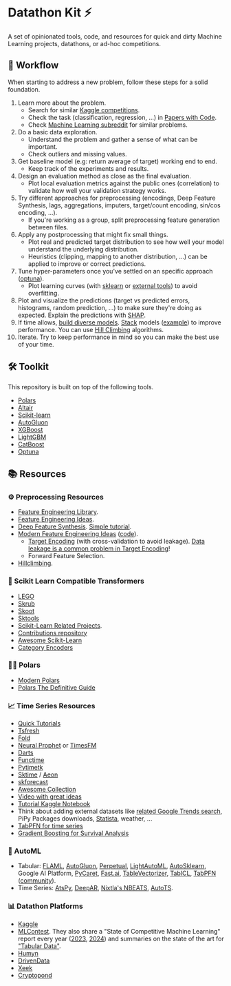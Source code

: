 # Datathon Kit ⚡

A set of opinionated tools, code, and resources for quick and dirty Machine Learning projects, datathons, or ad-hoc competitions.

## 🚀 Workflow

When starting to address a new problem, follow these steps for a solid foundation.

1. Learn more about the problem.
   - Search for similar [Kaggle competitions](https://www.kaggle.com/competitions).
   - Check the task (classification, regression, ...) in [Papers with Code](https://paperswithcode.com/).
   - Check [Machine Learning subreddit](https://www.reddit.com/r/MachineLearning) for similar problems.
2. Do a basic data exploration.
   - Understand the problem and gather a sense of what can be important.
   - Check outliers and missing values.
3. Get baseline model (e.g: return average of target) working end to end.
   - Keep track of the experiments and results.
4. Design an evaluation method as close as the final evaluation.
   - Plot local evaluation metrics against the public ones (correlation) to validate how well your validation strategy works.
5. Try different approaches for preprocessing (encodings, Deep Feature Synthesis, lags, aggregations, imputers, target/count encoding, sin/cos encoding, ...).
   - If you're working as a group, split preprocessing feature generation between files.
6. Apply any postprocessing that might fix small things.
   - Plot real and predicted target distribution to see how well your model understand the underlying distribution.
   - Heuristics (clipping, mapping to another distribution, ...) can be applied to improve or correct predictions.
7. Tune hyper-parameters once you've settled on an specific approach ([optuna](https://optuna.readthedocs.io/)).
   - Plot learning curves (with [sklearn](https://scikit-learn.org/stable/modules/learning_curve.html) or [external tools](https://github.com/reiinakano/scikit-plot)) to avoid overfitting.
8. Plot and visualize the predictions (target vs predicted errors, histograms, random prediction, ...) to make sure they're doing as expected. Explain the predictions with [SHAP](https://github.com/slundberg/shap).
9. If time allows, [build diverse models](https://www.kaggle.com/competitions/playground-series-s5e4/discussion/575784). [Stack](https://scikit-learn.org/stable/auto_examples/ensemble/plot_stack_predictors.html) models ([example](https://www.kaggle.com/couyang/featuretools-sklearn-pipeline#ML-Pipeline)) to improve performance. You can use [Hill Climbing](https://www.kaggle.com/competitions/playground-series-s5e4/discussion/575784) algorithms.
10. Iterate. Try to keep performance in mind so you can make the best use of your time.

## 🛠️ Toolkit

This repository is built on top of the following tools.

- [Polars](https://pola.rs/)
- [Altair](https://altair-viz.github.io/)
- [Scikit-learn](https://scikit-learn.org/stable/)
- [AutoGluon](https://auto.gluon.ai/stable/install.html)
- [XGBoost](https://xgboost.readthedocs.io/en/stable/)
- [LightGBM](https://lightgbm.readthedocs.io/en/latest/)
- [CatBoost](https://catboost.ai/en/docs/v3/about/)
- [Optuna](https://optuna.org/)

## 📚 Resources

### ⚙️ Preprocessing Resources

- [Feature Engineering Library](https://feature-engine.trainindata.com/).
- [Feature Engineering Ideas](https://github.com/aikho/awesome-feature-engineering).
- [Deep Feature Synthesis](https://featuretools.alteryx.com/en/stable/getting_started/afe.html). [Simple tutorial](https://www.kaggle.com/willkoehrsen/automated-feature-engineering-basics).
- [Modern Feature Engineering Ideas](https://www.kaggle.com/c/playground-series-s4e12/discussion/554328) ([code](https://www.kaggle.com/code/cdeotte/first-place-single-model-cv-1-016-lb-1-016)).
  - [Target Encoding](https://www.kaggle.com/competitions/playground-series-s4e12/discussion/554328) (with cross-validation to avoid leakage). [Data leakage is a common problem in Target Encoding](https://www.geeksforgeeks.org/target-encoding-using-nested-cv-in-sklearn-pipeline/#the-challenge-of-data-leakage-nested-crossvalidation-cv)!
  - Forward Feature Selection.
- [Hillclimbing](https://www.kaggle.com/competitions/playground-series-s3e14/discussion/410639).

### 🛞 Scikit Learn Compatible Transformers

- [LEGO](https://github.com/koaning/scikit-lego)
- [Skrub](https://github.com/skrub-data/skrub)
- [Skoot](https://github.com/tgsmith61591/skoot)
- [Sktools](https://github.com/david26694/sktools)
- [Scikit-Learn Related Projects](https://scikit-learn.org/stable/related_projects.html).
- [Contributions repository](https://github.com/scikit-learn-contrib)
- [Awesome Scikit-Learn](https://github.com/fkromer/awesome-scikit-learn)
- [Category Encoders](https://contrib.scikit-learn.org/category_encoders)

### 🐻‍❄️ Polars

- [Modern Polars](https://kevinheavey.github.io/modern-polars/)
- [Polars The Definitive Guide](https://github.com/jeroenjanssens/python-polars-the-definitive-guide)

### 📈 Time Series Resources

- [Quick Tutorials](https://www.kaggle.com/c/jane-street-market-prediction/discussion/198951)
- [Tsfresh](https://tsfresh.readthedocs.io/en/latest/)
- [Fold](https://github.com/dream-faster/fold)
- [Neural Prophet](https://neuralprophet.com/) or [TimesFM](https://github.com/google-research/timesfm)
- [Darts](https://github.com/unit8co/darts)
- [Functime](https://docs.functime.ai/)
- [Pytimetk](https://github.com/business-science/pytimetk)
- [Sktime](https://github.com/alan-turing-institute/sktime) / [Aeon](https://github.com/aeon-toolkit/aeon)
- [skforecast](https://skforecast.org/)
- [Awesome Collection](https://github.com/MaxBenChrist/awesome_time_series_in_python)
- [Video with great ideas](https://www.youtube.com/watch?v=9QtL7m3YS9I)
- [Tutorial Kaggle Notebook](https://www.kaggle.com/code/tumpanjawat/s3e19-course-eda-fe-lightgbm)
- Think about adding external datasets like [related Google Trends search](https://trends.google.com/trends/), PiPy Packages downloads, [Statista](https://www.statista.com/), weather, ...
- [TabPFN for time series](https://github.com/liam-sbhoo/tabpfn-time-series)
- [Gradient Boosting for Survival Analysis](https://soda-inria.github.io/hazardous/)

### 🤖 AutoML

- Tabular: [FLAML](https://github.com/microsoft/FLAML), [AutoGluon](https://auto.gluon.ai/), [Perpetual](https://github.com/perpetual-labs/perpetual), [LightAutoML](https://github.com/sb-ai-lab/LightAutoML), [AutoSklearn](https://github.com/automl/auto-sklearn), Google AI Platform, [PyCaret](https://github.com/pycaret/pycaret), [Fast.ai](https://docs.fast.ai/), [TableVectorizer](https://skrub-data.org/stable/reference/generated/skrub.TableVectorizer.html#tablevectorizer), [TabICL](https://github.com/soda-inria/tabicl), [TabPFN](https://github.com/PriorLabs/tabpfn) ([community](https://github.com/PriorLabs/tabpfn-community)).
- Time Series: [AtsPy](https://github.com/firmai/atspy), [DeepAR](https://docs.aws.amazon.com/forecast/latest/dg/aws-forecast-recipe-deeparplus.html), [Nixtla's NBEATS](https://nixtlaverse.nixtla.io/neuralforecast/models.nbeats.html), [AutoTS](https://github.com/winedarksea/AutoTS).

### 📊 Datathon Platforms

- [Kaggle](https://www.kaggle.com/competitions)
- [MLContest](https://mlcontests.com/). They also share a "State of Competitive Machine Learning" report every year ([2023](https://mlcontests.com/state-of-competitive-machine-learning-2023), [2024](https://mlcontests.com/state-of-machine-learning-competitions-2024/)) and summaries on the state of the art for ["Tabular Data"](https://mlcontests.com/tabular-data/).
- [Humyn](https://app.humyn.ai/)
- [DrivenData](https://www.drivendata.org/competitions/)
- [Xeek](https://xeek.ai/challenges)
- [Cryptopond](https://cryptopond.xyz/)
